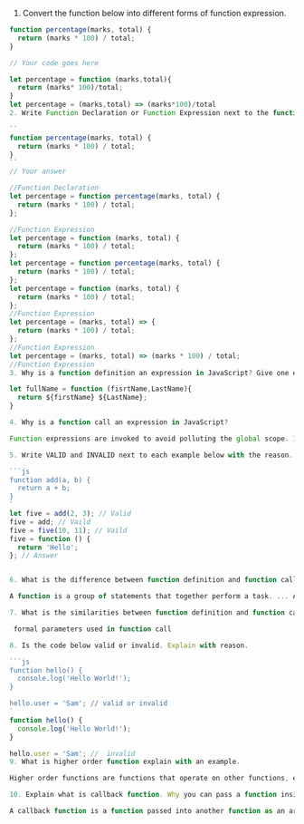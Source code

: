 1. Convert the function below into different forms of function expression.

```js
function percentage(marks, total) {
  return (marks * 100) / total;
}

// Your code goes here

let percentage = function (marks,total){
  return (marks* 100)/total;
}
let percentage = (marks,total) => (marks*100)/total
2. Write Function Declaration or Function Expression next to the function.

``
function percentage(marks, total) {
  return (marks * 100) / total;
}
``
// Your answer

//Function Declaration
let percentage = function percentage(marks, total) {
  return (marks * 100) / total;
};

//Function Expression
let percentage = function (marks, total) {
  return (marks * 100) / total;
};
let percentage = function percentage(marks, total) {
  return (marks * 100) / total;
};
let percentage = function (marks, total) {
  return (marks * 100) / total;
};
//Function Expression
let percentage = (marks, total) => {
  return (marks * 100) / total;
};
//Function Expression
let percentage = (marks, total) => (marks * 100) / total;
//Function Expression
3. Why is a function definition an expression in JavaScript? Give one example of function expression.

let fullName = function (fisrtName,LastName){
  return ${firstName} ${LastName};
}

4. Why is a function call an expression in JavaScript?

Function expressions are invoked to avoid polluting the global scope. Instead of your program being aware of many different functions, when you keep them anonymous, they are used and forgotten immediately

5. Write VALID and INVALID next to each example below with the reason.

```js
function add(a, b) {
  return a + b;
}
`
let five = add(2, 3); // Valid
five = add; // Vaild
five = five(10, 11); // Vaild
five = function () {
  return 'Hello';
}; // Answer


6. What is the difference between function definition and function call? Explain with an example.

A function is a group of statements that together perform a task. ... A function declaration tells the compiler about a function's name, return type, and parameters. A function definition provides the actual body of the function. The C standard library provides numerous built-in functions that your program can call

7. What is the similarities between function definition and function call?

 formal parameters used in function call

8. Is the code below valid or invalid. Explain with reason.

```js
function hello() {
  console.log('Hello World!');
}

hello.user = 'Sam'; // valid or invalid
`
function hello() {
  console.log('Hello World!');
}

hello.user = 'Sam'; //  invalid
9. What is higher order function explain with an example.

Higher order functions are functions that operate on other functions, either by taking them as arguments or by returning them

10. Explain what is callback function. Why you can pass a function inside a function?

A callback function is a function passed into another function as an argument, which is then invoked inside the outer function to complete some kind of routine or action.